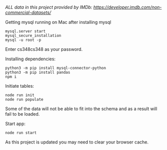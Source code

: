 *ALL data in this project provided by IMDb: https://developer.imdb.com/non-commercial-datasets/*

Getting mysql running on Mac after installing mysql
```
mysql.server start
mysql_secure_installation
mysql -u root -p
```
Enter cs348cs348 as your password.

Installing dependencies:
```
python3 -m pip install mysql-connector-python
python3 -m pip install pandas
npm i
```

Initiate tables:
```
node run init
node run populate
```
Some of the data will not be able to fit into the schema and as a result will fail to be loaded.

Start app:
```
node run start
```
As this project is updated you may need to clear your browser cache.
